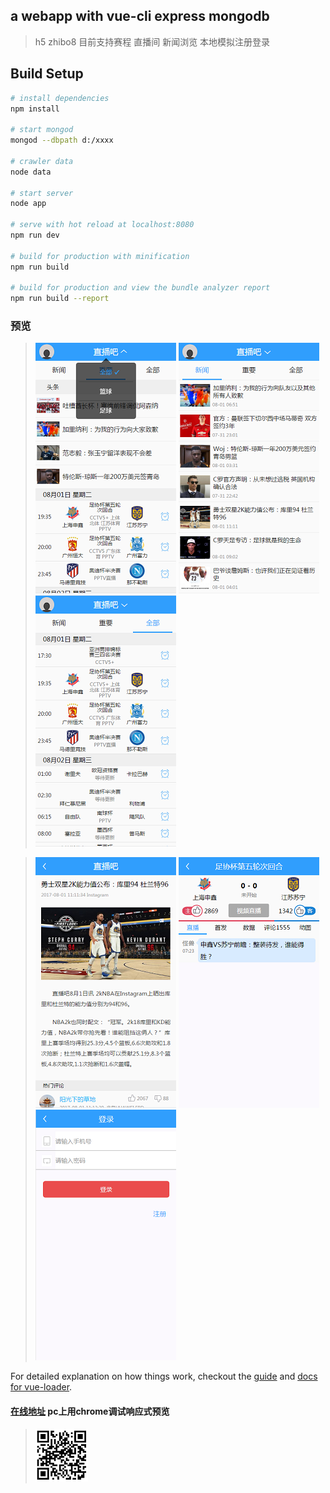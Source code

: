 ## a webapp with vue-cli express mongodb

> h5 zhibo8 目前支持赛程 直播间 新闻浏览 本地模拟注册登录

## Build Setup

``` bash
# install dependencies
npm install

# start mongod
mongod --dbpath d:/xxxx

# crawler data
node data

# start server
node app

# serve with hot reload at localhost:8080
npm run dev

# build for production with minification
npm run build

# build for production and view the bundle analyzer report
npm run build --report
```

### 预览
> ![zhuye](https://github.com/cchr1s/zhibo8/blob/master/mdimage/index.png) 
> ![zhuye1](https://github.com/cchr1s/zhibo8/blob/master/mdimage/index-news.png) 
> ![zhuye2](https://github.com/cchr1s/zhibo8/blob/master/mdimage/index-all.png)

> ![news](https://github.com/cchr1s/zhibo8/blob/master/mdimage/news.png) 
> ![liveroom](https://github.com/cchr1s/zhibo8/blob/master/mdimage/liveroom.png) 
> ![login](https://github.com/cchr1s/zhibo8/blob/master/mdimage/login.png)


For detailed explanation on how things work, checkout the [guide](http://vuejs-templates.github.io/webpack/) and [docs for vue-loader](http://vuejs.github.io/vue-loader).

#### [在线地址](http://39.108.83.121/#/) pc上用chrome调试响应式预览
> ![二维码](https://github.com/cchr1s/zhibo8/blob/master/mdimage/address.png)